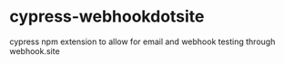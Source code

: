 # cypress-webhookdotsite
cypress npm extension to allow for email and webhook testing through webhook.site

